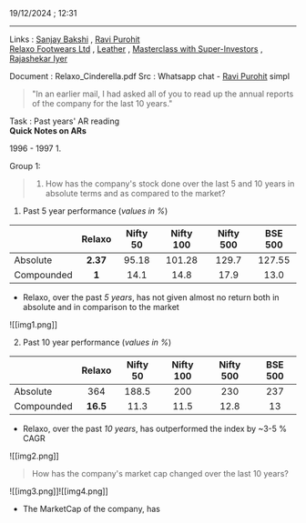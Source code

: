 19/12/2024 ; 12:31

---

Links : [Sanjay Bakshi](../People/Sanjay%20Bakshi.md)  , [Ravi Purohit](../People/Ravi%20Purohit.md)  
[Relaxo Footwears Ltd](../Stocks/Relaxo%20Footwears%20Ltd.md)  , [Leather](../Sectors/Leather.md)  , [Masterclass with Super-Investors](../Sources/Books/Masterclass%20with%20Super-Investors.md)  , [Rajashekar Iyer](../People/Rajashekar%20Iyer.md)   

Document : Relaxo_Cinderella.pdf
Src : Whatsapp chat - [Ravi Purohit](../People/Ravi%20Purohit.md)   simpl

> "In an earlier mail, I had asked all of you to read up the annual reports of the company for the last 10 years."

Task : Past years' AR reading  
**Quick Notes on ARs**

1996 - 1997
1. 


Group 1:

> 1. How has the company's stock done over the last 5 and 10 years in absolute terms and as compared to the market?

1. Past 5 year performance (*values in %*)

|            |  Relaxo  | Nifty 50 | Nifty 100 | Nifty 500 | BSE 500 |
| ---------- | :------: | :------: | :-------: | :-------: | :-----: |
| Absolute   | **2.37** |  95.18   |  101.28   |   129.7   | 127.55  |
| Compounded |  **1**   |   14.1   |   14.8    |   17.9    |  13.0   |

* Relaxo, over the past *5 years*, has not given almost no return both in absolute and in comparison to the market

![[img1.png]]

2. Past 10 year performance (*values in %*)

|            |  Relaxo  | Nifty 50 | Nifty 100 | Nifty 500 | BSE 500 |
| ---------- | :------: | :------: | :-------: | :-------: | :-----: |
| Absolute   |   364    |  188.5   |    200    |    230    |   237   |
| Compounded | **16.5** |   11.3   |   11.5    |   12.8    |   13    |

* Relaxo, over the past *10 years*, has outperformed the index by ~3-5 % CAGR

![[img2.png]]

> How has the company's market cap changed over the last 10 years? 

![[img3.png]]![[img4.png]]

* The MarketCap of the company, has